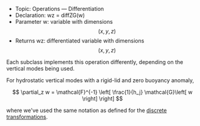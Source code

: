 - Topic: Operations — Differentiation
- Declaration: wz = diffZG(w)
- Parameter w: variable with dimensions $$(x,y,z)$$
- Returns wz: differentiated variable with dimensions $$(x,y,z)$$

Each subclass implements this operation differently, depending on the vertical modes being used.

For hydrostatic vertical modes with a rigid-lid and zero buoyancy anomaly,

$$
\partial_z w = \mathcal{F}^{-1} \left[ \frac{1}{h_j} \mathcal{G}\left[ w \right] \right]
$$

where we've used the same notation as defined for the [discrete transformations](/mathematical-introduction/transformations.html).
